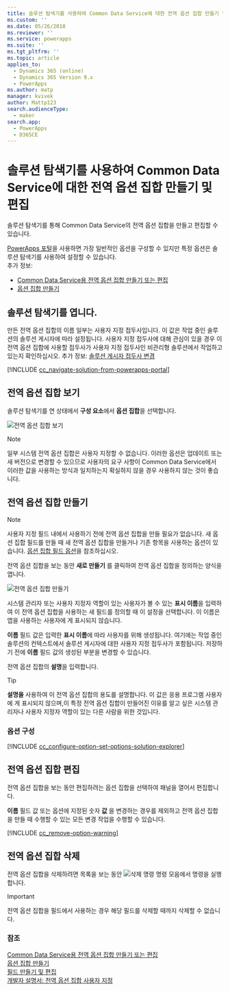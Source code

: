```yaml
---
title: 솔루션 탐색기를 사용하여 Common Data Service에 대한 전역 옵션 집합 만들기 및 편집 | MicrosoftDocs
ms.custom: ''
ms.date: 05/26/2018
ms.reviewer: ''
ms.service: powerapps
ms.suite: ''
ms.tgt_pltfrm: ''
ms.topic: article
applies_to:
  - Dynamics 365 (online)
  - Dynamics 365 Version 9.x
  - PowerApps
ms.author: matp
manager: kvivek
author: Mattp123
search.audienceType:
  - maker
search.app:
  - PowerApps
  - D365CE
---
```

# <a name="create-and-edit-global-option-sets-for-common-data-service-using-solution-explorer"></a>솔루션 탐색기를 사용하여 Common Data Service에 대한 전역 옵션 집합 만들기 및 편집

솔루션 탐색기를 통해 Common Data Service의 전역 옵션 집합을 만들고 편집할 수 있습니다.

[PowerApps 포털](https://web.powerapps.com/?utm_source=padocs&utm_medium=linkinadoc&utm_campaign=referralsfromdoc)을 사용하면 가장 일반적인 옵션을 구성할 수 있지만 특정 옵션은 솔루션 탐색기를 사용하여 설정할 수 있습니다. <br />추가 정보: 
- [Common Data Service용 전역 옵션 집합 만들기 또는 편집](create-edit-global-option-sets.md)
- [옵션 집합 만들기](custom-picklists.md)

## <a name="open-solution-explorer"></a>솔루션 탐색기를 엽니다.

만든 전역 옵션 집합의 이름 일부는 사용자 지정 접두사입니다. 이 값은 작업 중인 솔루션의 솔루션 게시자에 따라 설정됩니다. 사용자 지정 접두사에 대해 관심이 있을 경우 이 전역 옵션 집합에 사용할 접두사가 사용자 지정 접두사인 비관리형 솔루션에서 작업하고 있는지 확인하십시오. 추가 정보: [솔루션 게시자 접두사 변경](change-solution-publisher-prefix.md) 

[!INCLUDE [cc_navigate-solution-from-powerapps-portal](../../includes/cc_navigate-solution-from-powerapps-portal.md)]

## <a name="view-global-option-sets"></a>전역 옵션 집합 보기

솔루션 탐색기를 연 상태에서 **구성 요소**에서 **옵션 집합**을 선택합니다.

![전역 옵션 집합 보기](media/view-global-option-sets-solution-explorer.png)

> [!NOTE]
> 일부 시스템 전역 옵션 집합은 사용자 지정할 수 없습니다. 이러한 옵션은 업데이트 또는 새 버전으로 변경할 수 있으므로 사용자의 요구 사항이 Common Data Service에서 이러한 값을 사용하는 방식과 일치하는지 확실하지 않을 경우 사용하지 않는 것이 좋습니다.

## <a name="create-a-global-option-set"></a>전역 옵션 집합 만들기

> [!NOTE]
> 사용자 지정 필드 내에서 사용하기 전에 전역 옵션 집합을 만들 필요가 없습니다. 새 옵션 집합 필드를 만들 때 새 전역 옵션 집합을 만들거나 기존 항목을 사용하는 옵션이 있습니다. [옵션 집합 필드 옵션](create-edit-field-solution-explorer.md#option-set-field-options)을 참조하십시오.

전역 옵션 집합을 보는 동안 **새로 만들기** 를 클릭하여 전역 옵션 집합을 정의하는 양식을 엽니다.

![전역 옵션 집합 만들기](media/create-global-option-set-solution-explorer.png)

시스템 관리자 또는 사용자 지정자 역할이 있는 사용자가 볼 수 있는 **표시 이름**을 입력하여 이 전역 옵션 집합을 사용하는 새 필드를 정의할 때 이 설정을 선택합니다. 이 이름은 앱을 사용하는 사용자에 게 표시되지 않습니다.

**이름** 필드 값은 입력한 **표시 이름**에 따라 사용자를 위해 생성됩니다. 여기에는 작업 중인 솔루션의 컨텍스트에서 솔루션 게시자에 대한 사용자 지정 접두사가 포함됩니다. 저장하기 전에 **이름** 필드 값의 생성된 부분을 변경할 수 있습니다.

전역 옵션 집합의 **설명**을 입력합니다. 

> [!TIP]
> **설명을** 사용하여 이 전역 옵션 집합의 용도를 설명합니다. 이 값은 응용 프로그램 사용자에 게 표시되지 않으며,이 특정 전역 옵션 집합이 만들어진 이유를 알고 싶은 시스템 관리자나 사용자 지정자 역할이 있는 다른 사람을 위한 것입니다.

### <a name="configure-options"></a>옵션 구성

[!INCLUDE [cc_configure-option-set-options-solution-explorer](../../includes/cc_configure-option-set-options-solution-explorer.md)]

## <a name="edit-a-global-option-set"></a>전역 옵션 집합 편집

전역 옵션 집합을 보는 동안 편집하려는 옵션 집합을 선택하여 패널을 열어서 편집합니다.

**이름** 필드 값 또는 옵션에 지정된 숫자 **값** 을 변경하는 경우를 제외하고 전역 옵션 집합을 만들 때 수행할 수 있는 모든 변경 작업을 수행할 수 있습니다.

[!INCLUDE [cc_remove-option-warning](../../includes/cc_remove-option-warning.md)]

## <a name="delete-a-global-option-set"></a>전역 옵션 집합 삭제

전역 옵션 집합을 삭제하려면 목록을 보는 동안 ![삭제 명령](media/delete.gif) 명령 모음에서 명령을 실행 합니다.

> [!IMPORTANT]
> 전역 옵션 집합을 필드에서 사용하는 경우 해당 필드를 삭제할 때까지 삭제할 수 없습니다.
  
### <a name="see-also"></a>참조
 
[Common Data Service용 전역 옵션 집합 만들기 또는 편집](create-edit-global-option-sets.md)<br />
[옵션 집합 만들기](custom-picklists.md)<br />
[필드 만들기 및 편집](create-edit-fields.md)<br />
[개발자 설명서: 전역 옵션 집합 사용자 지정](/dynamics365/customer-engagement/developer/org-service/customize-global-option-sets)
